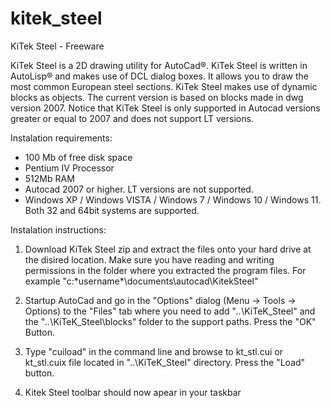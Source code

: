 # kitek_steel

KiTek Steel - Freeware

KiTek Steel is a 2D drawing utility for AutoCad®.
KiTek Steel is written in AutoLisp® and makes use of DCL dialog boxes. It allows you to draw the most common European steel sections. 
KiTek Steel makes use of dynamic blocks as objects. The current version is based on blocks made in dwg version 2007. 
Notice that KiTek Steel is only supported in Autocad versions greater or equal to 2007 and does not support LT versions.

Instalation requirements:
- 100 Mb of free disk space
- Pentium IV Processor
- 512Mb RAM
- Autocad 2007 or higher. LT versions are not supported.
- Windows XP / Windows VISTA / Windows 7 / Windows 10 / Windows 11. Both 32 and 64bit systems are supported.

Instalation instructions:
1) Download KiTek Steel zip and extract the files onto your hard drive at the disired location. 
Make sure you have reading and writing permissions in the folder where you extracted the program files. 
For example "c:\*username*\documents\autocad\KitekSteel"

2) Startup AutoCad and go in the "Options" dialog (Menu -> Tools -> Options) to the "Files" tab where you need to 
add "*..*\KiTeK_Steel" and the "*..*\KiTeK_Steel\blocks" folder to the support paths. Press the "OK" Button.

3) Type "cuiload" in the command line and browse to kt_stl.cui or kt_stl.cuix file located in 
"..\KiTeK_Steel" directory. Press the "Load" button.

4) Kitek Steel toolbar should now apear in your taskbar

